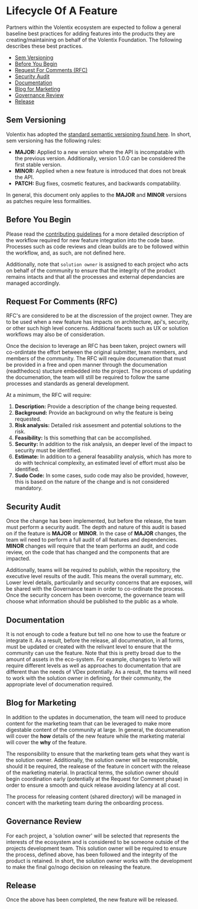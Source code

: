 # Lifecycle Of A Feature

Partners within the Volentix ecosystem are expected to follow a general baseline best practices for adding features into the products they are creating/maintaining on behalf of the Volentix Foundation. The following describes these best practices.

  * [Sem Versioning](#sem-versioning)
  * [Before You Begin](#before-you-begin)
  * [Request For Comments (RFC)](#request-for-comments-rfc)
  * [Security Audit](#security-audit)
  * [Documentation](#documentation)
  * [Blog for Marketing](#blog-for-marketing)
  * [Governance Review](#governance-review)
  * [Release](#release)

## Sem Versioning

Volentix has adopted the [standard semantic versioning found here](https://semver.org/). In short, sem versioning has the following rules:

- **MAJOR:** Applied to a new version where the API is incompatable with the previous version. Additionally, version 1.0.0 can be considered the first stable version.
- **MINOR:** Applied when a new feature is introduced that does not break the API.
- **PATCH:** Bug fixes, cosmetic features, and backwards compatability.

In general, this document only applies to the **MAJOR** and **MINOR** versions as patches require less formalities.

## Before You Begin

Please read the [contributing guidelines](https://github.com/Volentix/documentation/blob/master/.github/CONTRIBUTING.md) for a more detailed description of the workflow required for new feature integration into the code base. Processes such as code reviews and clean builds are to be followed within the workflow, and, as such, are not defined here.

Additionally, note that `solution owner` is assigned to each project who acts on behalf of the community to ensure that the integrity of the product remains intacts and that all the processes and external dependancies are managed accordingly.

## Request For Comments (RFC)

RFC's are considered to be at the discression of the project owner. They are to be used when a new feature has impacts on architecture, api's, security, or other such high level concerns. Additional facets such as UX or solution workflows may also be of consideration.

Once the decision to leverage an RFC has been taken, project owners will co-ordintate the effort between the original submitter, team members, and members of the community. The RFC will require documenation that must be provided in a free and open manner through the documenation (readthedocs) stucture embedded into the project. The process of updating the documenation, the team will still be required to follow the same processes and standards as general development.

At a minimum, the RFC will require:
1. **Description:** Provide a description of the change being requested.
2. **Background:** Provide an background on why the feature is being requested.
3. **Risk analysis:** Detailed risk assesment and potential solutions to the risk.
4. **Feasibility:** Is this something that can be accomplished.
5. **Security:** In addition to the risk analysis, an deeper level of the impact to security must be identified.
6. **Estimate:** In addition to a general feasability analysis, which has more to do with technical complexity, an estimated level of effort must also be identified.
7. **Sudo Code:** In some cases, sudo code may also be provided, however, this is based on the nature of the change and is not considered mandatory.

## Security Audit

Once the change has been implemented, but before the release, the team must perform a security audit. The depth and nature of this audit is based on if the feature is **MAJOR** or **MINOR**. In the case of **MAJOR** changes, the team wil need to perform a full audit of all features and dependencies. **MINOR** changes will require that the team performs an audit, and code review, on the code that has changed and the components that are impacted.

Additionally, teams will be required to publish, within the repository, the executive level results of the audit. This means the overall summary, etc. Lower level details, particularily and security concerns that are exposes, will be shared with the Governance team in order to co-ordinate the process. Once the security concern has been overcome, the governance team will choose what information should be published to the public as a whole.

## Documentation

It is not enough to code a feature but tell no one how to use the feature or integrate it. As a result, before the release, all documenation, in all forms, must be updated or created with the relivant level to ensure that the community can use the feature. Note that this is pretty broad due to the amount of assets in the eco-system. For example, changes to Verto will require different levels as well as approaches to documentation that are different than the needs of VDex potentially. As a result, the teams will need to work with the solution owner in defining, for their community, the appropriate level of documenation required.

## Blog for Marketing

In addition to the updates in documenation, the team will need to produce content for the marketing team that can be leveraged to make more digestable content of the community at large. In general, the documenation will cover the **how** details of the new feature while the marketing material will cover the **why** of the feature.

The responsibility to ensure that the marketing team gets what they want is the solution owner. Additionally, the solution owner will be responsible, should it be required, the realease of the feature in concert with the release of the marketing material. In practical terms, the solution owner should begin coordination early (potentially at the Request for Comment phase) in order to ensure a smooth and quick release avoiding latency at all cost.

The process for releasing content (shared directory) will be managed in concert with the marketing team during the onboarding process.

## Governance Review

For each project, a 'solution owner' will be selected that represents the interests of the ecosystem and is considered to be someone outside of the projects development team. This solution owner will be required to ensure the process, defined above, has been followed and the integrity of the product is retained. In short, the solution owner works with the development to make the final go/nogo decision on releasing the feature.

## Release

Once the above has been completed, the new feature will be released.
